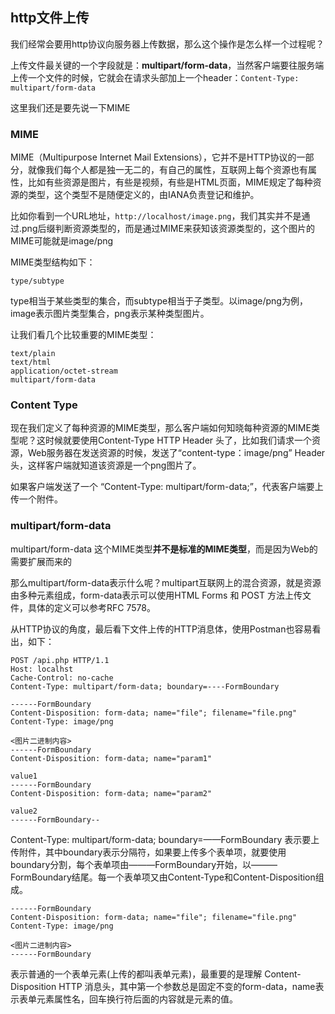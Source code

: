 ## http文件上传
我们经常会要用http协议向服务器上传数据，那么这个操作是怎么样一个过程呢？

上传文件最关键的一个字段就是：**multipart/form-data**，当然客户端要往服务端上传一个文件的时候，它就会在请求头部加上一个header：`Content-Type: multipart/form-data`

这里我们还是要先说一下MIME

### MIME
MIME（Multipurpose Internet Mail Extensions），它并不是HTTP协议的一部分，就像我们每个人都是独一无二的，有自己的属性，互联网上每个资源也有属性，比如有些资源是图片，有些是视频，有些是HTML页面，MIME规定了每种资源的类型，这个类型不是随便定义的，由IANA负责登记和维护。

比如你看到一个URL地址，`http://localhost/image.png`，我们其实并不是通过.png后缀判断资源类型的，而是通过MIME来获知该资源类型的，这个图片的MIME可能就是image/png

MIME类型结构如下：

```
type/subtype
```

type相当于某些类型的集合，而subtype相当于子类型。以image/png为例，image表示图片类型集合，png表示某种类型图片。

让我们看几个比较重要的MIME类型：

```
text/plain
text/html
application/octet-stream
multipart/form-data
```

### Content Type
现在我们定义了每种资源的MIME类型，那么客户端如何知晓每种资源的MIME类型呢？这时候就要使用Content-Type HTTP Header 头了，比如我们请求一个资源，Web服务器在发送资源的时候，发送了“content-type：image/png” Header 头，这样客户端就知道该资源是一个png图片了。

如果客户端发送了一个 “Content-Type: multipart/form-data;”，代表客户端要上传一个附件。

### multipart/form-data
multipart/form-data 这个MIME类型**并不是标准的MIME类型**，而是因为Web的需要扩展而来的

那么multipart/form-data表示什么呢？multipart互联网上的混合资源，就是资源由多种元素组成，form-data表示可以使用HTML Forms 和 POST 方法上传文件，具体的定义可以参考RFC 7578。

从HTTP协议的角度，最后看下文件上传的HTTP消息体，使用Postman也容易看出，如下：

```
POST /api.php HTTP/1.1
Host: localhst
Cache-Control: no-cache
Content-Type: multipart/form-data; boundary=----FormBoundary

------FormBoundary
Content-Disposition: form-data; name="file"; filename="file.png"
Content-Type: image/png

<图片二进制内容>
------FormBoundary
Content-Disposition: form-data; name="param1"

value1
------FormBoundary
Content-Disposition: form-data; name="param2"

value2
------FormBoundary--
```

Content-Type: multipart/form-data; boundary=——FormBoundary 表示要上传附件，其中boundary表示分隔符，如果要上传多个表单项，就要使用boundary分割，每个表单项由———FormBoundary开始，以———FormBoundary结尾。每一个表单项又由Content-Type和Content-Disposition组成。


```
------FormBoundary
Content-Disposition: form-data; name="file"; filename="file.png"
Content-Type: image/png

<图片二进制内容>
------FormBoundary
```

表示普通的一个表单元素(上传的都叫表单元素)，最重要的是理解 Content-Disposition HTTP 消息头，其中第一个参数总是固定不变的form-data，name表示表单元素属性名，回车换行符后面的内容就是元素的值。